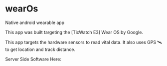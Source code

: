# wearOs
 Native android wearable app 

This app was built targeting the [TicWatch E3] Wear OS by Google.

This app targets the hardware sensors to read vital data. It also uses GPS 🛰 to get location and track distance.

Server Side Software Here:
